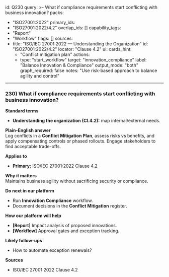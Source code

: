id: Q230
query: >-
  What if compliance requirements start conflicting with business innovation?
packs:
  - "ISO27001:2022"
primary_ids:
  - "ISO27001:2022/4.2"
overlap_ids: []
capability_tags:
  - "Report"
  - "Workflow"
flags: []
sources:
  - title: "ISO/IEC 27001:2022 — Understanding the Organization"
    id: "ISO27001:2022/4.2"
    locator: "Clause 4.2"
ui:
  cards_hint:
    - "Conflict mitigation plan"
  actions:
    - type: "start_workflow"
      target: "innovation_compliance"
      label: "Balance Innovation & Compliance"
output_mode: "both"
graph_required: false
notes: "Use risk-based approach to balance agility and control"
---
### 230) What if compliance requirements start conflicting with business innovation?

**Standard terms**  
- **Understanding the organization (Cl.4.2):** map internal/external needs.

**Plain-English answer**  
Log conflicts in a **Conflict Mitigation Plan**, assess risks vs benefits, and apply compensating controls or phased rollouts. Engage stakeholders to find acceptable trade-offs.

**Applies to**  
- **Primary:** ISO/IEC 27001:2022 Clause 4.2

**Why it matters**  
Maintains business agility without sacrificing security or compliance.

**Do next in our platform**  
- Run **Innovation Compliance** workflow.  
- Document decisions in the **Conflict Mitigation** register.

**How our platform will help**  
- **[Report]** Impact analysis of proposed innovations.  
- **[Workflow]** Approval gates and exception tracking.

**Likely follow-ups**  
- How to automate exception renewals?

**Sources**  
- ISO/IEC 27001:2022 Clause 4.2
